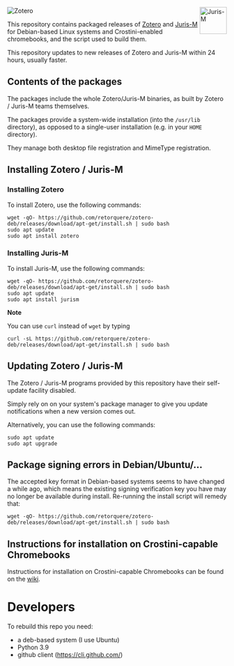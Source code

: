<img src="https://www.zotero.org/static/images/promote/zotero-logo-256x62.png" alt="Zotero"><img src="https://juris-m.github.io/blog/image/juris-m-logo.svg" alt="Juris-M" height="62" align="right">

This repository contains packaged releases of [Zotero](https://www.zotero.org) and [Juris-M](https://juris-m.github.io) for Debian-based Linux systems and Crostini-enabled chromebooks, and the script used to build them.

This repository updates to new releases of Zotero and Juris-M within 24 hours, usually faster.

## Contents of the packages

The packages include the whole Zotero/Juris-M binaries, as built by Zotero / Juris-M teams themselves.

The packages provide a system-wide installation (into the `/usr/lib` directory), as opposed to a single-user installation (e.g. in your `HOME` directory).

They manage both desktop file registration and MimeType registration.

## Installing Zotero / Juris-M

### Installing Zotero

To install Zotero, use the following commands:

```
wget -qO- https://github.com/retorquere/zotero-deb/releases/download/apt-get/install.sh | sudo bash
sudo apt update
sudo apt install zotero
```

### Installing Juris-M

To install Juris-M, use the following commands:

```
wget -qO- https://github.com/retorquere/zotero-deb/releases/download/apt-get/install.sh | sudo bash
sudo apt update
sudo apt install jurism
```

**Note**

You can use `curl` instead of `wget` by typing
```
curl -sL https://github.com/retorquere/zotero-deb/releases/download/apt-get/install.sh | sudo bash
```

## Updating Zotero / Juris-M

The Zotero / Juris-M programs provided by this repository have their self-update facility disabled.

Simply rely on on your system's package manager to give you update notifications when a new version comes out.

Alternatively, you can use the following commands:

```
sudo apt update
sudo apt upgrade
```

## Package signing errors in Debian/Ubuntu/...

The accepted key format in Debian-based systems seems to have changed a while ago, which means the existing signing verification key you have may no longer be available during install. Re-running the install script will remedy that:

```
wget -qO- https://github.com/retorquere/zotero-deb/releases/download/apt-get/install.sh | sudo bash
```

## Instructions for installation on Crostini-capable Chromebooks

Instructions for installation on Crostini-capable Chromebooks can be found on the [wiki](https://github.com/retorquere/zotero-deb/wiki).

# Developers

To rebuild this repo you need:

* a deb-based system (I use Ubuntu)
* Python 3.9
* github client (https://cli.github.com/)
